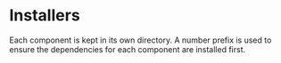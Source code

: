 # Installers

Each component is kept in its own directory. A number prefix is used to ensure the dependencies for each component are installed first.
